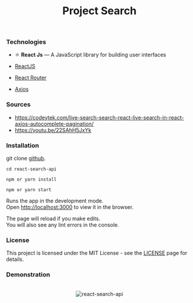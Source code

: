 <h1 align="center">
  Project Search
<br><br>
</h1>

### Technologies

- ⚛️ **React Js** — A JavaScript library for building user interfaces

-   [ReactJS](https://reactjs.org/)
-   [React Router](https://github.com/ReactTraining/react-router)
-   [Axios](https://github.com/axios/axios)


### Sources
- https://codeytek.com/live-search-search-react-live-search-in-react-axios-autocomplete-pagination/
- https://youtu.be/22SAhH5JxYk


### Installation
git clone [github](https://github.com/humbertoromanojr/react-search-api).

`cd react-search-api`

`npm or yarn install`

`npm or yarn start`

Runs the app in the development mode.<br />
Open [http://localhost:3000](http://localhost:3000) to view it in the browser.

The page will reload if you make edits.<br />
You will also see any lint errors in the console.

### License
This project is licensed under the MIT License - see the [LICENSE](https://opensource.org/licenses/MIT) page for details.


### Demonstration 
<p align="center">
<br>
  <img src="https://i.ibb.co/qDrFhL6/react-search-api.gif" alt="react-search-api" border="0">
<br>
</p>


